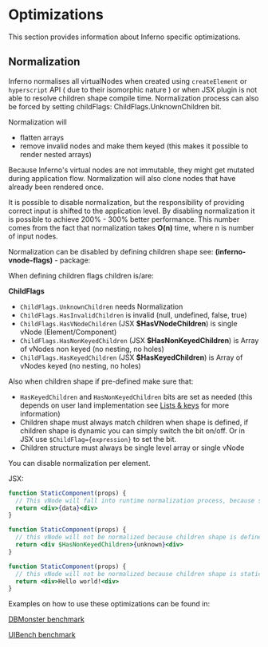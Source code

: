 # Optimizations
This section provides information about Inferno specific optimizations.

## Normalization
Inferno normalises all virtualNodes when created using `createElement` or `hyperscript` API ( due to their isomorphic nature )
or when JSX plugin is not able to resolve children shape compile time. Normalization process can also be forced by setting
childFlags: ChildFlags.UnknownChildren bit.

Normalization will

- flatten arrays
- remove invalid nodes and make them keyed (this makes it possible to render nested arrays)

Because Inferno's virtual nodes are not immutable, they might get mutated during application flow.
Normalization will also clone nodes that have already been rendered once.

It is possible to disable normalization, but the responsibility of providing correct input is shifted to the application level.
By disabling normalization it is possible to achieve 200% - 300% better performance. This number comes from the fact that normalization takes **O(n)** time, where n is number of input nodes.

Normalization can be disabled by defining children shape see: **(inferno-vnode-flags)** - package:

When defining children flags children is/are:

**ChildFlags**
- `ChildFlags.UnknownChildren` needs Normalization
- `ChildFlags.HasInvalidChildren` is invalid (null, undefined, false, true)
- `ChildFlags.HasVNodeChildren` (JSX **$HasVNodeChildren**) is single vNode (Element/Component)
- `ChildFlags.HasNonKeyedChildren` (JSX **$HasNonKeyedChildren**) is Array of vNodes non keyed (no nesting, no holes)
- `ChildFlags.HasKeyedChildren` (JSX **$HasKeyedChildren**) is Array of vNodes keyed (no nesting, no holes)

Also when children shape if pre-defined make sure that:
- `HasKeyedChildren` and `HasNonKeyedChildren` bits are set as needed (this depends on user land implementation see [Lists & keys](/docs/guides/benefits/list-rendering) for more information)
- Children shape must always match children when shape is defined, if children shape is dynamic you can simply switch the bit on/off. Or in JSX use `$ChildFlag={expression}` to set the bit.
- Children structure must always be single level array or single vNode

You can disable normalization per element.

JSX:
```jsx
function StaticComponent(props) {
  // This vNode will fall into runtime normalization process, because shape of chilren is unknown compile time
  return <div>{data}<div>
}
```

```jsx
function StaticComponent(props) {
  // this vNode will not be normalized because children shape is defined
  return <div $HasNonKeyedChildren>{unknown}<div>
}
```

```jsx
function StaticComponent(props) {
  // this vNode will not be normalized because children shape is static and no shape needs to be added
  return <div>Hello world!<div>
}
```

Examples on how to use these optimizations can be found in:

[DBMonster benchmark](https://github.com/infernojs/inferno/blob/master/docs/dbmonster/app.js)

[UIBench benchmark](https://github.com/infernojs/inferno/blob/master/docs/uibench/app.js)

